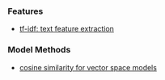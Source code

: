 
### Features

* [tf-idf: text feature extraction](http://pyevolve.sourceforge.net/wordpress/?p=1589)

### Model Methods

* [cosine similarity for vector space models](http://pyevolve.sourceforge.net/wordpress/?p=2497)
